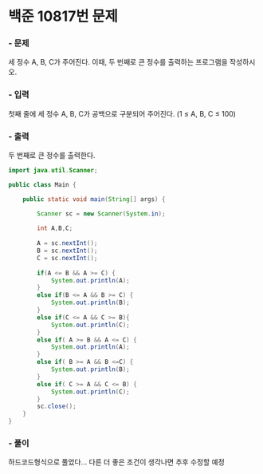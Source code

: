 # 백준 10817번 문제

### - 문제
세 정수 A, B, C가 주어진다. 이때, 두 번째로 큰 정수를 출력하는 프로그램을 작성하시오. 

### - 입력
첫째 줄에 세 정수 A, B, C가 공백으로 구분되어 주어진다. (1 ≤ A, B, C ≤ 100)

### - 출력
두 번째로 큰 정수를 출력한다.

```java
import java.util.Scanner;

public class Main {

	public static void main(String[] args) {

		Scanner sc = new Scanner(System.in);
		
		int A,B,C;
		
		A = sc.nextInt();
		B = sc.nextInt();
		C = sc.nextInt();
		
		if(A <= B && A >= C) {
			System.out.println(A);
		}
		else if(B <= A && B >= C) {
			System.out.println(B);
		}
		else if(C <= A && C >= B){
			System.out.println(C);
		}
		else if( A >= B && A <= C) {
			System.out.println(A);
		}
		else if( B >= A && B <=C) {
			System.out.println(B);
		}
		else if( C >= A && C <= B) {
			System.out.println(C);
		}
		sc.close();
	}
}

```
### - 풀이
하드코드형식으로 풀었다... 다른 더 좋은 조건이 생각나면 추후 수정할 예정
